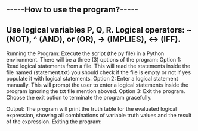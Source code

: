
-----How to use the program?-----
---------------------------------
Use logical variables P, Q, R.
Logical operators:
~ (NOT), 
^ (AND), 
or (OR), 
-> (IMPLIES),
<-> (IFF).
---------------------------------

Running the Program:
Execute the script (the py file) in a Python environment.
There will be a three (3) options of the program:
Option 1: Read logical statements from a file.
          This will read the statements inside the file named (statement.txt) you should check if the file is empty or not if yes populate it with logical statements.
Option 2: Enter a logical statement manually.
          This will prompt the user to enter a logical statements inside the program ignoring the txt file mention aboved.
Option 3: Exit the program.
          Choose the exit option to terminate the program gracefully.

Output:
The program will print the truth table for the evaluated logical expression, showing all combinations of variable truth values and the result of the expression.
Exiting the program:
